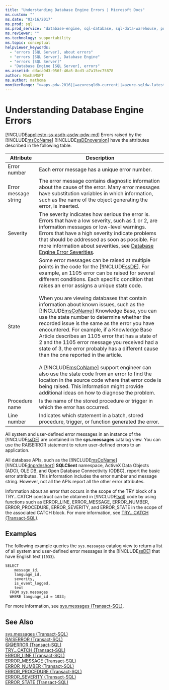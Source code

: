 ```yaml
---
title: "Understanding Database Engine Errors | Microsoft Docs"
ms.custom: ""
ms.date: "03/16/2017"
ms.prod: sql
ms.prod_service: "database-engine, sql-database, sql-data-warehouse, pdw"
ms.reviewer: ""
ms.technology: supportability
ms.topic: conceptual
helpviewer_keywords: 
  - "errors [SQL Server], about errors"
  - "errors [SQL Server], Database Engine"
  - "errors [SQL Server]"
  - "Database Engine [SQL Server], errors"
ms.assetid: ddaca9d3-956f-46a5-8cd3-a7a15ec75878
author: MashaMSFT
ms.author: mathoma
monikerRange: ">=aps-pdw-2016||=azuresqldb-current||=azure-sqldw-latest||>=sql-server-2016||=sqlallproducts-allversions||>=sql-server-linux-2017||=azuresqldb-mi-current"
---
```

# Understanding Database Engine Errors
[!INCLUDE[appliesto-ss-asdb-asdw-pdw-md](../../includes/appliesto-ss-asdb-asdw-pdw-md.md)]
  Errors raised by the [!INCLUDE[msCoName](../../includes/msconame-md.md)] [!INCLUDE[ssDEnoversion](../../includes/ssdenoversion-md.md)] have the attributes described in the following table.  
  
|Attribute|Description|  
|---------------|-----------------|  
|Error number|Each error message has a unique error number.|  
|Error message string|The error message contains diagnostic information about the cause of the error. Many error messages have substitution variables in which information, such as the name of the object generating the error, is inserted.|  
|Severity|The severity indicates how serious the error is. Errors that have a low severity, such as 1 or 2, are information messages or low-level warnings. Errors that have a high severity indicate problems that should be addressed as soon as possible. For more information about severities, see [Database Engine Error Severities](../../relational-databases/errors-events/database-engine-error-severities.md).|  
|State|Some error messages can be raised at multiple points in the code for the [!INCLUDE[ssDE](../../includes/ssde-md.md)]. For example, an 1105 error can be raised for several different conditions. Each specific condition that raises an error assigns a unique state code.<br /><br /> When you are viewing databases that contain information about known issues, such as the [!INCLUDE[msCoName](../../includes/msconame-md.md)] Knowledge Base, you can use the state number to determine whether the recorded issue is the same as the error you have encountered. For example, if a Knowledge Base Article describes an 1105 error that has a state of 2 and the 1105 error message you received had a state of 3, the error probably has a different cause than the one reported in the article.<br /><br /> A [!INCLUDE[msCoName](../../includes/msconame-md.md)] support engineer can also use the state code from an error to find the location in the source code where that error code is being raised. This information might provide additional ideas on how to diagnose the problem.|  
|Procedure name|Is the name of the stored procedure or trigger in which the error has occurred.|  
|Line number|Indicates which statement in a batch, stored procedure, trigger, or function generated the error.|  
  
 All system and user-defined error messages in an instance of the [!INCLUDE[ssDE](../../includes/ssde-md.md)] are contained in the **sys.messages** catalog view. You can use the RAISERROR statement to return user-defined errors to an application.  
  
 All database APIs, such as the [!INCLUDE[msCoName](../../includes/msconame-md.md)] [!INCLUDE[dnprdnshort](../../includes/dnprdnshort-md.md)] **SQLClient** namespace, ActiveX Data Objects (ADO), OLE DB, and Open Database Connectivity (ODBC), report the basic error attributes. This information includes the error number and message string. However, not all the APIs report all the other error attributes.  
  
 Information about an error that occurs in the scope of the TRY block of a TRY...CATCH construct can be obtained in [!INCLUDE[tsql](../../includes/tsql-md.md)] code by using functions such as ERROR_LINE, ERROR_MESSAGE, ERROR_NUMBER, ERROR_PROCEDURE, ERROR_SEVERITY, and ERROR_STATE in the scope of the associated CATCH block. For more information, see [TRY...CATCH &#40;Transact-SQL&#41;](../../t-sql/language-elements/try-catch-transact-sql.md).  
  
## Examples  
 The following example queries the `sys.messages` catalog view to return a list of all system and user-defined error messages in the [!INCLUDE[ssDE](../../includes/ssde-md.md)] that have English text (`1033`).  
  
```  
SELECT  
    message_id,  
    language_id,  
    severity,  
    is_event_logged,  
    text  
  FROM sys.messages  
  WHERE language_id = 1033;  
```  
  
 For more information, see [sys.messages &#40;Transact-SQL&#41;](../../relational-databases/system-catalog-views/messages-for-errors-catalog-views-sys-messages.md).  
  
## See Also  
 [sys.messages &#40;Transact-SQL&#41;](../../relational-databases/system-catalog-views/messages-for-errors-catalog-views-sys-messages.md)   
 [RAISERROR &#40;Transact-SQL&#41;](../../t-sql/language-elements/raiserror-transact-sql.md)   
 [@@ERROR &#40;Transact-SQL&#41;](../../t-sql/functions/error-transact-sql.md)   
 [TRY...CATCH &#40;Transact-SQL&#41;](../../t-sql/language-elements/try-catch-transact-sql.md)   
 [ERROR_LINE &#40;Transact-SQL&#41;](../../t-sql/functions/error-line-transact-sql.md)   
 [ERROR_MESSAGE &#40;Transact-SQL&#41;](../../t-sql/functions/error-message-transact-sql.md)   
 [ERROR_NUMBER &#40;Transact-SQL&#41;](../../t-sql/functions/error-number-transact-sql.md)   
 [ERROR_PROCEDURE &#40;Transact-SQL&#41;](../../t-sql/functions/error-procedure-transact-sql.md)   
 [ERROR_SEVERITY &#40;Transact-SQL&#41;](../../t-sql/functions/error-severity-transact-sql.md)   
 [ERROR_STATE &#40;Transact-SQL&#41;](../../t-sql/functions/error-state-transact-sql.md)  
  
  
